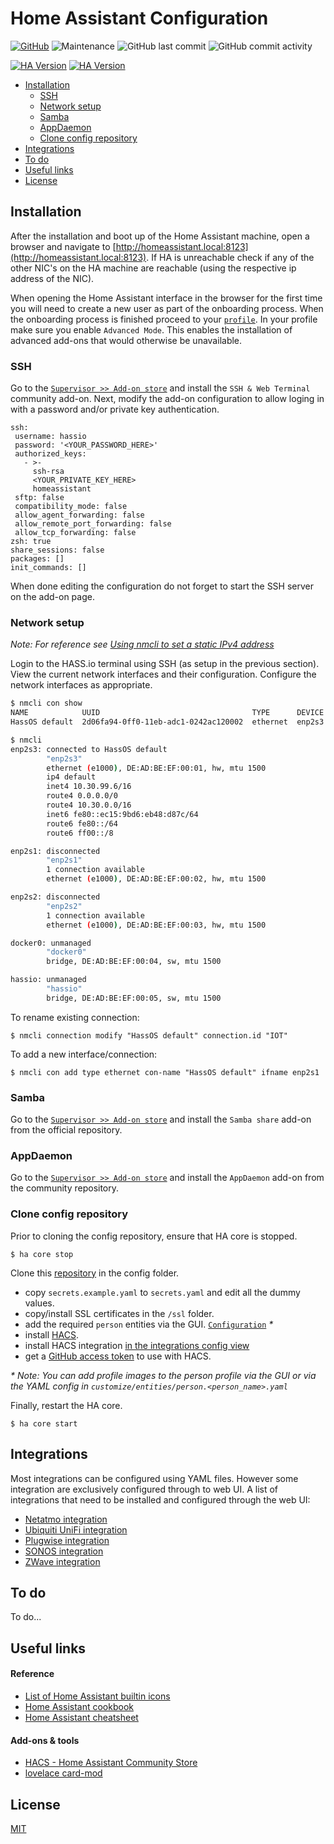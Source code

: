 # Home Assistant Configuration <!-- omit in toc -->

[![GitHub](https://img.shields.io/github/license/QNimbus/homeassistant-config?style=for-the-badge)](LICENSE)
![Maintenance](https://img.shields.io/maintenance/yes/2020?style=for-the-badge)
![GitHub last commit](https://img.shields.io/github/last-commit/QNimbus/homeassistant-config?style=for-the-badge)
![GitHub commit activity](https://img.shields.io/github/commit-activity/m/QNimbus/homeassistant-config?style=for-the-badge)

[![HA Version](https://img.shields.io/static/v1?label=HA%20current%20version&message=0.116.4&color=%23007ec6&style=for-the-badge)](https://github.com/home-assistant/home-assistant/releases/latest)
[![HA Version](https://img.shields.io/static/v1?label=HA%20initial%20version&message=0.116.0&color=%23007ec6&style=for-the-badge)](https://github.com/home-assistant/core/releases/0.116.0)

- [Installation](#installation)
  - [SSH](#ssh)
  - [Network setup](#network-setup)
  - [Samba](#samba)
  - [AppDaemon](#appdaemon)
  - [Clone config repository](#clone-config-repository)
- [Integrations](#integrations)
- [To do](#to-do)
- [Useful links](#useful-links)
- [License](#license)

## Installation

After the installation and boot up of the Home Assistant machine, open a browser and navigate to [http://homeassistant.local:8123](http://homeassistant.local:8123). If HA is unreachable check if any of the other NIC's on the HA machine are reachable (using the respective ip address of the NIC).

When opening the Home Assistant interface in the browser for the first time you will need to create a new user as part of the onboarding process. When the onboarding process is finished proceed to your [`profile`](http://homeassistant.local:8123/profile). In your profile make sure you enable `Advanced Mode`. This enables the installation of advanced add-ons that would otherwise be unavailable.

### SSH

Go to the [`Supervisor >> Add-on store`](http://homeassistant.local:8123/hassio/store) and install the `SSH & Web Terminal` community add-on. Next, modify the add-on configuration to allow loging in with a password and/or private key authentication.

 ```
 ssh:
  username: hassio
  password: '<YOUR_PASSWORD_HERE>'
  authorized_keys:
    - >-
      ssh-rsa
      <YOUR_PRIVATE_KEY_HERE>
      homeassistant
  sftp: false
  compatibility_mode: false
  allow_agent_forwarding: false
  allow_remote_port_forwarding: false
  allow_tcp_forwarding: false
zsh: true
share_sessions: false
packages: []
init_commands: []
 ```

When done editing the configuration do not forget to start the SSH server on the add-on page.

### Network setup

*Note: For reference see [Using nmcli to set a static IPv4 address](https://github.com/home-assistant/operating-system/blob/dev/Documentation/network.md#using-nmcli-to-set-a-static-ipv4-address)*

Login to the HASS.io terminal using SSH (as setup in the previous section). View the current network interfaces and their configuration. Configure the network interfaces as appropriate.

```bash
$ nmcli con show
NAME            UUID                                  TYPE      DEVICE
HassOS default  2d06fa94-0ff0-11eb-adc1-0242ac120002  ethernet  enp2s3

$ nmcli
enp2s3: connected to HassOS default
        "enp2s3"
        ethernet (e1000), DE:AD:BE:EF:00:01, hw, mtu 1500
        ip4 default
        inet4 10.30.99.6/16
        route4 0.0.0.0/0
        route4 10.30.0.0/16
        inet6 fe80::ec15:9bd6:eb48:d87c/64
        route6 fe80::/64
        route6 ff00::/8

enp2s1: disconnected
        "enp2s1"
        1 connection available
        ethernet (e1000), DE:AD:BE:EF:00:02, hw, mtu 1500

enp2s2: disconnected
        "enp2s2"
        1 connection available
        ethernet (e1000), DE:AD:BE:EF:00:03, hw, mtu 1500

docker0: unmanaged
        "docker0"
        bridge, DE:AD:BE:EF:00:04, sw, mtu 1500

hassio: unmanaged
        "hassio"
        bridge, DE:AD:BE:EF:00:05, sw, mtu 1500
```

To rename existing connection:

`$ nmcli connection modify "HassOS default" connection.id "IOT"`

To add a new interface/connection:

`$ nmcli con add type ethernet con-name "HassOS default" ifname enp2s1`

### Samba

Go to the [`Supervisor >> Add-on store`](http://homeassistant.local:8123/hassio/store) and install the `Samba share` add-on from the official repository.

### AppDaemon

Go to the [`Supervisor >> Add-on store`](http://homeassistant.local:8123/hassio/store) and install the `AppDaemon` add-on from the community repository.

### Clone config repository

Prior to cloning the config repository, ensure that HA core is stopped.

`$ ha core stop`

Clone this [repository](https://github.com/QNimbus/homeassistant-config.git) in the config folder.

- copy `secrets.example.yaml` to `secrets.yaml` and edit all the dummy values.
- copy/install SSL certificates in the `/ssl` folder.
- add the required `person` entities via the GUI. [`Configuration`](http://homeassistant.local:8123/config/person) *\**
- install [HACS](https://hacs.xyz/docs/installation/manual).
- install HACS integration [in the integrations config view](http://homeassistant.local:8123/config/integrations)
- get a [GitHub access token](https://github.com/settings/tokens) to use with HACS.

*\* Note: You can add profile images to the person profile via the GUI or via the YAML config in `customize/entities/person.<person_name>.yaml`*

Finally, restart the HA core.

`$ ha core start`

## Integrations

Most integrations can be configured using YAML files. However some integration are exclusively configured through to web UI. A list of integrations that need to be installed and configured through the web UI:

- [Netatmo integration](https://www.home-assistant.io/integrations/netatmo/)
- [Ubiquiti UniFi integration](https://www.home-assistant.io/integrations/unifi/)
- [Plugwise integration](https://www.home-assistant.io/integrations/plugwise/)
- [SONOS integration](https://www.home-assistant.io/integrations/sonos/)
- [ZWave integration](https://www.home-assistant.io/integrations/zwave/)

## To do

To do...

## Useful links

#### Reference

- [List of Home Assistant builtin icons](https://gist.github.com/QNimbus/5fb74d8ab5b68db3731f06eefedda3f7)
- [Home Assistant cookbook](https://www.home-assistant.io/cookbook/)
- [Home Assistant cheatsheet](https://github.com/arsaboo/homeassistant-config/blob/master/HASS%20Cheatsheet.md)

#### Add-ons & tools

- [HACS - Home Assistant Community Store](https://hacs.xyz/)
- [lovelace card-mod](https://github.com/thomasloven/lovelace-card-mod)

## License

[MIT](LICENSE)
